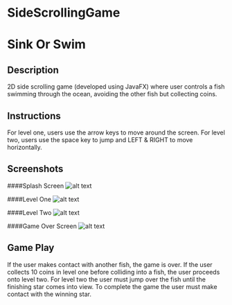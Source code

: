 # SideScrollingGame

Sink Or Swim
========

Description
-----------
2D side scrolling game (developed using JavaFX) where user controls a fish swimming through the ocean, avoiding the other fish but collecting coins.

Instructions
------------
For level one, users use the arrow keys to move around the screen.
For level two, users use the space key to jump and LEFT & RIGHT to move horizontally.

Screenshots
------------
####Splash Screen
![alt text](https://cloud.githubusercontent.com/assets/15707795/19355420/539d35d2-9138-11e6-860a-8aaba9a0a82c.jpg)

####Level One
![alt text](https://cloud.githubusercontent.com/assets/15707795/19355428/583e6fe8-9138-11e6-8586-f652cef1470b.png)

####Level Two
![alt text](https://cloud.githubusercontent.com/assets/15707795/19355436/5e12c284-9138-11e6-96c4-e40cbf01854c.png)

####Game Over Screen
![alt text](https://cloud.githubusercontent.com/assets/15707795/19355443/629a3f12-9138-11e6-82f2-bb81c4ab0627.png)

Game Play
----------
If the user makes contact with another fish, the game is over.
If the user collects 10 coins in level one before colliding into a fish, the user proceeds onto level two.
For level two the user must jump over the fish until the finishing star comes into view. To complete the game the user must make contact with the winning star.
